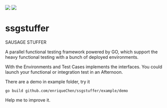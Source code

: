 ![](https://goreportcard.com/report/github.com/enriqueChen/ssgstuffer)
![](https://img.shields.io/github/license/enriqueChen/ssgstuffer.svg)
# ssgstuffer

SAUSAGE STUFFER

A parallel functional testing framework powered by GO, which support the heavy functional testing with a bunch of deployed environments.

With the Environments and Test Cases implements the interfaces. You could launch your functional or integration test in an Afternoon.

There are a demo in example folder, try it

`go build github.com/enriqueChen/ssgstuffer/example/demo`

Help me to improve it.
